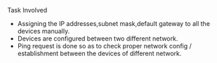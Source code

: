Task Involved
- Assigning the IP addresses,subnet mask,default gateway to all the devices manually.
- Devices are configured between two different network.
- Ping request is done so as to check proper network config / establishment between the devices of different network.
